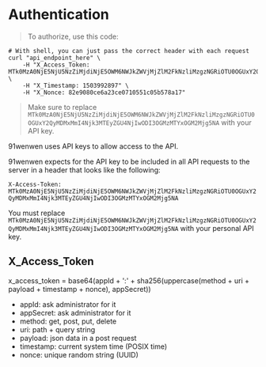 # Authentication

> To authorize, use this code:

```shell
# With shell, you can just pass the correct header with each request
curl "api_endpoint_here" \
    -H "X_Access_Token: MTk0MzA0NjE5NjU5NzZiMjdiNjE5OWM6NWJkZWVjMjZlM2FkNzliMzgzNGRiOTU0OGUxY2QyMDMxMmI4Njk3MTEyZGU4NjIwODI3OGMzMTYxOGM2Mjg5NA" \
    -H "X_Timestamp: 1503992897" \
    -H "X_Nonce: 82e9080ce6a23ce0710551c05b578a17"
```

> Make sure to replace `MTk0MzA0NjE5NjU5NzZiMjdiNjE5OWM6NWJkZWVjMjZlM2FkNzliMzgzNGRiOTU0OGUxY2QyMDMxMmI4Njk3MTEyZGU4NjIwODI3OGMzMTYxOGM2Mjg5NA` with your API key.

91wenwen uses API keys to allow access to the API.

91wenwen expects for the API key to be included in all API requests to the server in a header that looks like the following:

`X-Access-Token: MTk0MzA0NjE5NjU5NzZiMjdiNjE5OWM6NWJkZWVjMjZlM2FkNzliMzgzNGRiOTU0OGUxY2QyMDMxMmI4Njk3MTEyZGU4NjIwODI3OGMzMTYxOGM2Mjg5NA`

<aside class="notice">
You must replace <code>MTk0MzA0NjE5NjU5NzZiMjdiNjE5OWM6NWJkZWVjMjZlM2FkNzliMzgzNGRiOTU0OGUxY2QyMDMxMmI4Njk3MTEyZGU4NjIwODI3OGMzMTYxOGM2Mjg5NA</code> with your personal API key.
</aside>

## X_Access_Token

x_access_token = base64(appId + ':' + sha256(uppercase(method + uri + payload + timestamp + nonce), appSecret))

+ appId: ask administrator for it
+ appSecret: ask administrator for it
+ method: get, post, put, delete
+ uri: path + query string
+ payload: json data in a post request
+ timestamp: current system time (POSIX time)
+ nonce: unique random string (UUID)